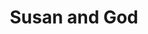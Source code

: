 ---
title: Susan and God
year: 1939
opening_date: 1939-10-24
closing_date: 1939-10-27
layout: productions
image:
image_caption:
image_credit:
playbill: 
category: 
Theatre: Theatre Jacksonville
Venue: Little Theatre
cast:
  Barrie Trexel: James Lumpkin
  Blossom Trexel: Shirley Argo
  Charlotte Marley: Marie Kilbride
  Clyde Rochester: Alfred McGinnis
  Hutchins Stubbs: Robert L. Powe
  Irene Burroughs: Janis Frazier
  Leeds: Pol Delgado
  Leonara Stubbs: Marion McCrory
  Leontine: Nadine Ward
  Michael O'Hara: Willie J. DeHoff
  Susan Trexel: Nellilew Quay
crew:
  Assistant Stage Manager: Jesse Hoagland
  Assistant to Director: Edre Ferguson
  Crew Assistant:
    - Alice Clark
    - Bernice Castleberry
    - Charles Roberts
    - Elma Jean Hendren
    - Faith Hendren
    - Lillian Guimond
    - Matilda Shane
    - Molly Delgado
    - NanCe Middlethon
    - Pol Delgado
    - Robert Krell
    - Robert Wheatley
    - Sidney Lanier
    - Sue Griffin
    - Vincent Bisno
    - Walter Edwards
  Director: Edward J. Crowley
  Electrician: Wallace G. Ferry
  Make-up: Stanley Morrell
  Make-up Assistant:
    - Emma Sue Zink
    - Matilda Shane
  Production Manager: Mary Courtney
  Property Assistant:
    - Bernice Klepper
    - Grace Barnett
  Props: Eleanor Edwards
  Stage Manager: Alex Pillsbury
orchestra:
external_links:
---